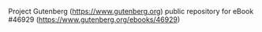 Project Gutenberg (https://www.gutenberg.org) public repository for eBook #46929 (https://www.gutenberg.org/ebooks/46929)
